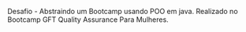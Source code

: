 Desafio - Abstraindo um Bootcamp usando POO em java.
Realizado no Bootcamp GFT Quality Assurance Para Mulheres.

